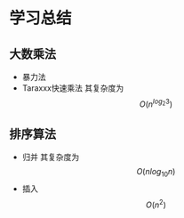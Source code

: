 # 学习总结
## 大数乘法

+ 暴力法
+ Taraxxx快速乘法 其复杂度为$$O(n^{log_2{3}})$$



## 排序算法
+ 归并 其复杂度为 $$O(nlog_{10}{n})$$
+ 插入 $$O(n^2)$$



